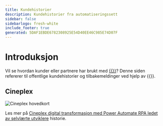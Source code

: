 ```yaml
---
title: Kundehistorier
description: Kundehistorier fra automatiseringssett
sidebar: false
sidebarlogo: fresh-white
include_footer: true
generated: 5DAF1EBDE6782308925E54D40EE46C985E74D07F
---
```


# Introduksjon

Vil se hvordan kunder eller partnere har brukt med [{{<product-name>}}](https://aka.ms/ak4pp)? Denne siden refererer til offentlige kundehistorier og tilbakemeldinger ved hjelp av {{<product-name>}}.

## Cineplex

![Cineplex hovedkort](https://msflowblogscdn.azureedge.net/wp-content/uploads/2022/09/Cieneplex-Main-Card.jpg)

Les mer på [Cineplex digital transformasjon med Power Automate RPA ledet av selvlærte utviklere](https://powerautomate.microsoft.com/blog/cineplex-digital-transformation-with-power-automate-rpa-led-by-citizen-developers/) historie.
